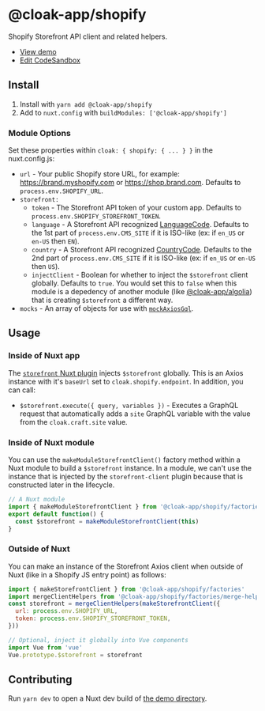 # @cloak-app/shopify

Shopify Storefront API client and related helpers.

- [View demo](https://cloak-shopify.netlify.app)
- [Edit CodeSandbox](https://githubbox.com/BKWLD/cloak-shopify)

## Install

1. Install with `yarn add @cloak-app/shopify`
2. Add to `nuxt.config` with `buildModules: ['@cloak-app/shopify']`

### Module Options

Set these properties within `cloak: { shopify: { ... } }` in the nuxt.config.js:

- `url` - Your public Shopify store URL, for example: https://brand.myshopify.com or https://shop.brand.com.  Defaults to `process.env.SHOPIFY_URL`.
- `storefront:`
  - `token` - The Storefront API token of your custom app.  Defaults to `process.env.SHOPIFY_STOREFRONT_TOKEN`.
  - `language` - A Storefront API recognized [LanguageCode](https://shopify.dev/api/storefront/2022-10/enums/LanguageCode).  Defaults to the 1st part of `process.env.CMS_SITE` if it is ISO-like (ex: if `en_US` or `en-US` then `EN`).
  - `country` - A Storefront API recognized [CountryCode](https://shopify.dev/api/storefront/2022-10/enums/CountryCode).  Defaults to the 2nd part of `process.env.CMS_SITE` if it is ISO-like (ex: if `en_US` or `en-US` then `US`).
  - `injectClient` - Boolean for whether to inject the `$storefront` client globally.  Defaults to `true`.  You would set this to `false` when this module is a depedency of another module (like [@cloak-app/algolia](https://github.com/BKWLD/cloak-algolia)) that is creating `$storefront` a different way.
- `mocks` - An array of objects for use with [`mockAxiosGql`](https://github.com/BKWLD/cloak-utils/blob/main/src/axios.js).

## Usage

### Inside of Nuxt app

The [`storefront` Nuxt plugin](./plugins/storefront.js) injects `$storefront` globally.  This is an Axios instance with it's `baseUrl` set to `cloak.shopify.endpoint`.  In addition, you can call:

- `$storefront.execute({ query, variables })` - Executes a GraphQL request that automatically adds a `site` GraphQL variable with the value from the `cloak.craft.site` value.

### Inside of Nuxt module

You can use the `makeModuleStorefrontClient()` factory method within a Nuxt module to build a `$storefront` instance.  In a module, we can't use the instance that is injected by the `storefront-client` plugin because that is constructed later in the lifecycle.

```js
// A Nuxt module
import { makeModuleStorefrontClient } from '@cloak-app/shopify/factories'
export default function() {
  const $storefront = makeModuleStorefrontClient(this)
}
```

### Outside of Nuxt

You can make an instance of the Storefront Axios client when outside of Nuxt (like in a Shopify JS entry point) as follows:

```js
import { makeStorefrontClient } from '@cloak-app/shopify/factories'
import mergeClientHelpers from '@cloak-app/shopify/factories/merge-helpers'
const storefront = mergeClientHelpers(makeStorefrontClient({
  url: process.env.SHOPIFY_URL,
  token: process.env.SHOPIFY_STOREFRONT_TOKEN,
}))

// Optional, inject it globally into Vue components
import Vue from 'vue'
Vue.prototype.$storefront = storefront
```

## Contributing

Run `yarn dev` to open a Nuxt dev build of [the demo directory](./demo).
